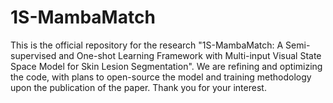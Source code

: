 # 1S-MambaMatch
This is the official repository for the research "1S-MambaMatch: A Semi-supervised and One-shot Learning Framework with Multi-input Visual State Space Model for Skin Lesion Segmentation".
We are refining and optimizing the code, with plans to open-source the model and training methodology upon the publication of the paper. Thank you for your interest.

